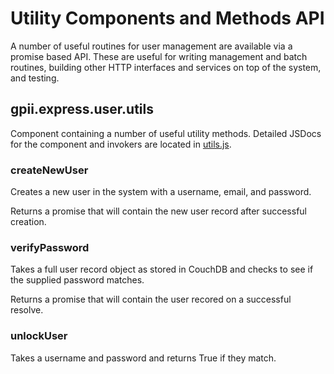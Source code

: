 # Utility Components and Methods API

A number of useful routines for user management are available via a promise based API. These are useful for writing management and batch routines, building other HTTP interfaces and services on top of the system, and testing.

## gpii.express.user.utils

Component containing a number of useful utility methods. Detailed JSDocs for the 
component and invokers are located in [utils.js](../src/js/server/utils.js).

### createNewUser

Creates a new user in the system with a username, email, and password.

Returns a promise that will contain the new user record after successful creation.

### verifyPassword

Takes a full user record object as stored in CouchDB and checks to see if the supplied password matches.

Returns a promise that will contain the user recored on a successful resolve.

### unlockUser

Takes a username and password and returns True if they match.

